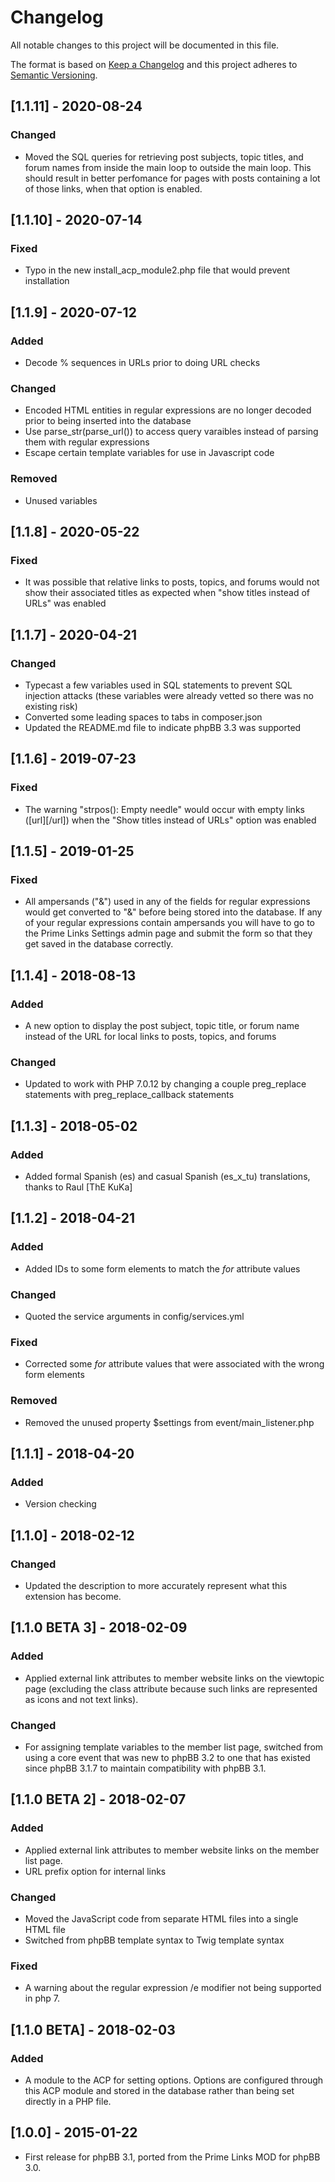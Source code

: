 # Changelog
All notable changes to this project will be documented in this file.

The format is based on [Keep a Changelog](http://keepachangelog.com/en/1.0.0/)
and this project adheres to [Semantic Versioning](http://semver.org/spec/v2.0.0.html).

## [1.1.11] - 2020-08-24
### Changed
- Moved the SQL queries for retrieving post subjects, topic titles, and forum names from inside the main loop to outside the main loop. This should result in better perfomance for pages with posts containing a lot of those links, when that option is enabled.

## [1.1.10] - 2020-07-14
### Fixed
- Typo in the new install_acp_module2.php file that would prevent installation

## [1.1.9] - 2020-07-12
### Added
- Decode % sequences in URLs prior to doing URL checks

### Changed
- Encoded HTML entities in regular expressions are no longer decoded prior to being inserted into the database
- Use parse_str(parse_url()) to access query varaibles instead of parsing them with regular expressions
- Escape certain template variables for use in Javascript code

### Removed
- Unused variables

## [1.1.8] - 2020-05-22
### Fixed
- It was possible that relative links to posts, topics, and forums would not show their associated titles as expected when "show titles instead of URLs" was enabled

## [1.1.7] - 2020-04-21
### Changed
- Typecast a few variables used in SQL statements to prevent SQL injection attacks (these variables were already vetted so there was no existing risk)
- Converted some leading spaces to tabs in composer.json
- Updated the README.md file to indicate phpBB 3.3 was supported

## [1.1.6] - 2019-07-23
### Fixed
- The warning "strpos(): Empty needle" would occur with empty links ([url][/url]) when the "Show titles instead of URLs" option was enabled

## [1.1.5] - 2019-01-25
### Fixed
- All ampersands ("&") used in any of the fields for regular expressions would get converted to "&amp;" before being stored into the database. If any of your regular expressions contain ampersands you will have to go to the Prime Links Settings admin page and submit the form so that they get saved in the database correctly.

## [1.1.4] - 2018-08-13
### Added
- A new option to display the post subject, topic title, or forum name instead of the URL for local links to posts, topics, and forums

### Changed
- Updated to work with PHP 7.0.12 by changing a couple preg_replace statements with preg_replace_callback statements

## [1.1.3] - 2018-05-02
### Added
- Added formal Spanish (es) and casual Spanish (es_x_tu) translations, thanks to Raul [ThE KuKa]

## [1.1.2] - 2018-04-21
### Added
- Added IDs to some form elements to match the *for* attribute values

### Changed
- Quoted the service arguments in config/services.yml

### Fixed
- Corrected some *for* attribute values that were associated with the wrong form elements

### Removed
- Removed the unused property $settings from event/main_listener.php

## [1.1.1] - 2018-04-20
### Added
- Version checking

## [1.1.0] - 2018-02-12
### Changed
- Updated the description to more accurately represent what this extension has become.

## [1.1.0 BETA 3] - 2018-02-09
### Added
- Applied external link attributes to member website links on the viewtopic page (excluding the class attribute because such links are represented as icons and not text links).

### Changed
- For assigning template variables to the member list page, switched from using a core event that was new to phpBB 3.2 to one that has existed since phpBB 3.1.7 to maintain compatibility with phpBB 3.1.

## [1.1.0 BETA 2] - 2018-02-07
### Added
- Applied external link attributes to member website links on the member list page.
- URL prefix option for internal links

### Changed
- Moved the JavaScript code from separate HTML files into a single HTML file
- Switched from phpBB template syntax to Twig template syntax

### Fixed
- A warning about the regular expression /e modifier not being supported in php 7.


## [1.1.0 BETA] - 2018-02-03
### Added
- A module to the ACP for setting options. Options are configured through this ACP module and stored in the database rather than being set directly in a PHP file.

## [1.0.0] - 2015-01-22
- First release for phpBB 3.1, ported from the Prime Links MOD for phpBB 3.0.
